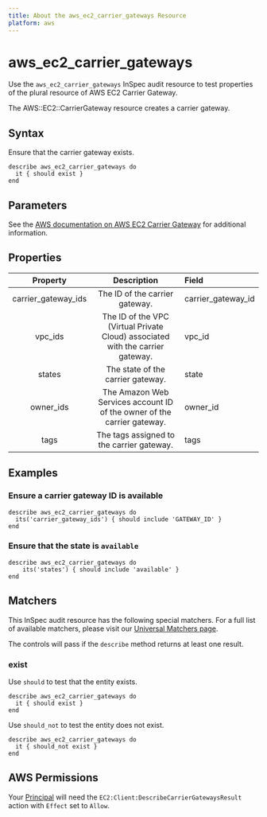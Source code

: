 ```yaml
---
title: About the aws_ec2_carrier_gateways Resource
platform: aws
---
```


# aws_ec2_carrier_gateways

Use the `aws_ec2_carrier_gateways` InSpec audit resource to test properties of the plural resource of AWS EC2 Carrier Gateway.

The AWS::EC2::CarrierGateway resource creates a carrier gateway.

## Syntax

Ensure that the carrier gateway exists.

    describe aws_ec2_carrier_gateways do
      it { should exist }
    end

## Parameters

See the [AWS documentation on AWS EC2 Carrier Gateway](https://docs.aws.amazon.com/AWSCloudFormation/latest/UserGuide/aws-resource-ec2-carriergateway.html) for additional information.

## Properties

| Property             | Description                                                                    | Field              |
| :------------------: | :----------------------------------------------------------------------------: | :----------------- |
| carrier_gateway_ids  | The ID of the carrier gateway.                                                 | carrier_gateway_id |
| vpc_ids              | The ID of the VPC (Virtual Private Cloud) associated with the carrier gateway. | vpc_id             |
| states               | The state of the carrier gateway.                                              | state              |
| owner_ids            | The Amazon Web Services account ID of the owner of the carrier gateway.        | owner_id           |
| tags                 | The tags assigned to the carrier gateway.                                      | tags               |

## Examples

### Ensure a carrier gateway ID is available

    describe aws_ec2_carrier_gateways do
      its('carrier_gateway_ids') { should include 'GATEWAY_ID' }
    end

### Ensure that the state is `available`

    describe aws_ec2_carrier_gateways do
        its('states') { should include 'available' }
    end

## Matchers

This InSpec audit resource has the following special matchers. For a full list of available matchers, please visit our [Universal Matchers page](https://www.inspec.io/docs/reference/matchers/).

The controls will pass if the `describe` method returns at least one result.

### exist

Use `should` to test that the entity exists.

    describe aws_ec2_carrier_gateways do
      it { should exist }
    end

Use `should_not` to test the entity does not exist.

    describe aws_ec2_carrier_gateways do
      it { should_not exist }
    end

## AWS Permissions

Your [Principal](https://docs.aws.amazon.com/IAM/latest/UserGuide/intro-structure.html#intro-structure-principal) will need the `EC2:Client:DescribeCarrierGatewaysResult` action with `Effect` set to `Allow`.
